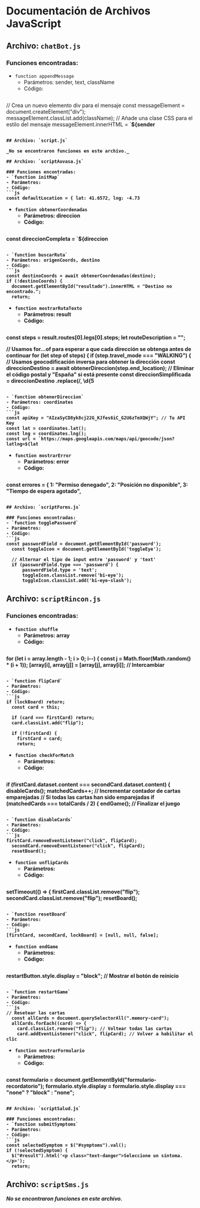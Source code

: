 # Documentación de Archivos JavaScript

## Archivo: `chatBot.js`

### Funciones encontradas:
- `function appendMessage`
  - Parámetros: sender, text, className
  - Código:
  ```js
// Crea un nuevo elemento div para el mensaje
    const messageElement = document.createElement("div");
    messageElement.classList.add(className); // Añade una clase CSS para el estilo del mensaje
    messageElement.innerHTML = `<strong>${sender
  ```

## Archivo: `script.js`

_No se encontraron funciones en este archivo._

## Archivo: `scriptAuvasa.js`

### Funciones encontradas:
- `function initMap`
  - Parámetros: 
  - Código:
  ```js
const defaultLocation = { lat: 41.6572, lng: -4.73
  ```

- `function obtenerCoordenadas`
  - Parámetros: direccion
  - Código:
  ```js
const direccionCompleta = `${direccion
  ```

- `function buscarRuta`
  - Parámetros: origenCoords, destino
  - Código:
  ```js
const destinoCoords = await obtenerCoordenadas(destino);
  if (!destinoCoords) {
    document.getElementById("resultado").innerHTML = "Destino no encontrado.";
    return;
  ```

- `function mostrarRutaTexto`
  - Parámetros: result
  - Código:
  ```js
const steps = result.routes[0].legs[0].steps;
  let routeDescription = "";

  // Usamos for...of para esperar a que cada dirección se obtenga antes de continuar
  for (let step of steps) {
    if (step.travel_mode === "WALKING") {
      // Usamos geocodificación inversa para obtener la dirección
      const direccionDestino = await obtenerDireccion(step.end_location);
      // Eliminar el código postal y "España" si está presente
      const direccionSimplificada = direccionDestino
        .replace(/, \d{5
  ```

- `function obtenerDireccion`
  - Parámetros: coordinates
  - Código:
  ```js
const apiKey = "AIzaSyCD8yk8cj22G_KJfes6iC_G2U6zTmXQWjY"; // Tu API Key
  const lat = coordinates.lat();
  const lng = coordinates.lng();
  const url = `https://maps.googleapis.com/maps/api/geocode/json?latlng=${lat
  ```

- `function mostrarError`
  - Parámetros: error
  - Código:
  ```js
const errores = {
    1: "Permiso denegado",
    2: "Posición no disponible",
    3: "Tiempo de espera agotado",
  ```

## Archivo: `scriptForms.js`

### Funciones encontradas:
- `function togglePassword`
  - Parámetros: 
  - Código:
  ```js
const passwordField = document.getElementById('password');
    const toggleIcon = document.getElementById('toggleEye');
    
    // Alternar el tipo de input entre 'password' y 'text'
    if (passwordField.type === 'password') {
        passwordField.type = 'text';
        toggleIcon.classList.remove('bi-eye');
        toggleIcon.classList.add('bi-eye-slash');
  ```

## Archivo: `scriptRincon.js`

### Funciones encontradas:
- `function shuffle`
  - Parámetros: array
  - Código:
  ```js
for (let i = array.length - 1; i > 0; i--) {
      const j = Math.floor(Math.random() * (i + 1));
      [array[i], array[j]] = [array[j], array[i]]; // Intercambiar
  ```

- `function flipCard`
  - Parámetros: 
  - Código:
  ```js
if (lockBoard) return;
    const card = this;

    if (card === firstCard) return;
    card.classList.add("flip");

    if (!firstCard) {
      firstCard = card;
      return;
  ```

- `function checkForMatch`
  - Parámetros: 
  - Código:
  ```js
if (firstCard.dataset.content === secondCard.dataset.content) {
      disableCards();
      matchedCards++; // Incrementar contador de cartas emparejadas
      // Si todas las cartas han sido emparejadas
      if (matchedCards === totalCards / 2) {
        endGame(); // Finalizar el juego
  ```

- `function disableCards`
  - Parámetros: 
  - Código:
  ```js
firstCard.removeEventListener("click", flipCard);
    secondCard.removeEventListener("click", flipCard);
    resetBoard();
  ```

- `function unflipCards`
  - Parámetros: 
  - Código:
  ```js
setTimeout(() => {
      firstCard.classList.remove("flip");
      secondCard.classList.remove("flip");
      resetBoard();
  ```

- `function resetBoard`
  - Parámetros: 
  - Código:
  ```js
[firstCard, secondCard, lockBoard] = [null, null, false];
  ```

- `function endGame`
  - Parámetros: 
  - Código:
  ```js
restartButton.style.display = "block"; // Mostrar el botón de reinicio
  ```

- `function restartGame`
  - Parámetros: 
  - Código:
  ```js
// Resetear las cartas
    const allCards = document.querySelectorAll(".memory-card");
    allCards.forEach((card) => {
      card.classList.remove("flip"); // Voltear todas las cartas
      card.addEventListener("click", flipCard); // Volver a habilitar el clic
  ```

- `function mostrarFormulario`
  - Parámetros: 
  - Código:
  ```js
const formulario = document.getElementById("formulario-recordatorio");
  formulario.style.display =
    formulario.style.display === "none" ? "block" : "none";
  ```

## Archivo: `scriptSalud.js`

### Funciones encontradas:
- `function submitSymptoms`
  - Parámetros: 
  - Código:
  ```js
const selectedSymptom = $("#symptoms").val();
  if (!selectedSymptom) {
    $("#result").html('<p class="text-danger">Seleccione un síntoma.</p>');
    return;
  ```

## Archivo: `scriptSms.js`

_No se encontraron funciones en este archivo._

